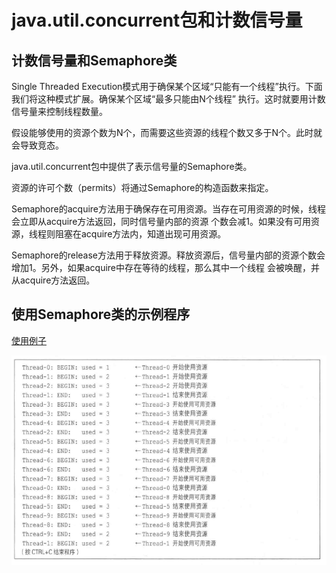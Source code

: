 # java.util.concurrent包和计数信号量

## 计数信号量和Semaphore类

Single Threaded Execution模式用于确保某个区域“只能有一个线程”执行。下面我们将这种模式扩展。确保某个区域“最多只能由N个线程”
执行。这时就要用计数信号量来控制线程数量。

假设能够使用的资源个数为N个，而需要这些资源的线程个数又多于N个。此时就会导致竞态。

java.util.concurrent包中提供了表示信号量的Semaphore类。

资源的许可个数（permits）将通过Semaphore的构造函数来指定。

Semaphore的acquire方法用于确保存在可用资源。当存在可用资源的时候，线程会立即从acquire方法返回，同时信号量内部的资源
个数会减1。如果没有可用资源，线程则阻塞在acquire方法内，知道出现可用资源。

Semaphore的release方法用于释放资源。释放资源后，信号量内部的资源个数会增加1。另外，如果acquire中存在等待的线程，那么其中一个线程
会被唤醒，并从acquire方法返回。

## 使用Semaphore类的示例程序
[使用例子](../src/sample_semaphore/Main.java)

![例子说明](../img/semaphore例子说明.png)
